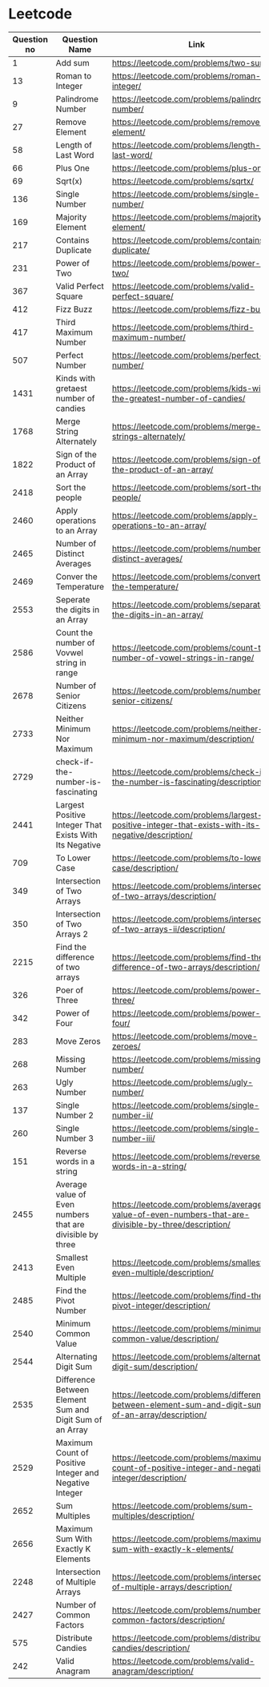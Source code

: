 # Leetcode
| Question no  | Question Name | Link |
| ------------- | ------------- | ------------- |
|  1  | Add sum | https://leetcode.com/problems/two-sum/ |
|  13 | Roman to Integer | https://leetcode.com/problems/roman-to-integer/ |
| 9 | Palindrome Number | https://leetcode.com/problems/palindrome-number/ |
| 27 | Remove Element | https://leetcode.com/problems/remove-element/ |
| 58 | Length of Last Word | https://leetcode.com/problems/length-of-last-word/ |
| 66 | Plus One | https://leetcode.com/problems/plus-one/ |
| 69 | Sqrt(x) | https://leetcode.com/problems/sqrtx/ |
| 136 | Single Number | https://leetcode.com/problems/single-number/ |
| 169 | Majority Element | https://leetcode.com/problems/majority-element/ |
| 217 | Contains Duplicate | https://leetcode.com/problems/contains-duplicate/ |
| 231 | Power of Two | https://leetcode.com/problems/power-of-two/ |
| 367 | Valid Perfect Square | https://leetcode.com/problems/valid-perfect-square/ |
| 412 | Fizz Buzz | https://leetcode.com/problems/fizz-buzz/ |
| 417 | Third Maximum Number | https://leetcode.com/problems/third-maximum-number/ |
| 507 | Perfect Number | https://leetcode.com/problems/perfect-number/ |
| 1431 |Kinds with gretaest number of candies | https://leetcode.com/problems/kids-with-the-greatest-number-of-candies/ |
| 1768 | Merge String Alternately | https://leetcode.com/problems/merge-strings-alternately/ |
| 1822 | Sign of the Product of an Array | https://leetcode.com/problems/sign-of-the-product-of-an-array/ |
| 2418 | Sort the people | https://leetcode.com/problems/sort-the-people/ |
| 2460 | Apply operations to an Array | https://leetcode.com/problems/apply-operations-to-an-array/ |
| 2465 | Number of Distinct Averages | https://leetcode.com/problems/number-of-distinct-averages/ |
| 2469 | Conver the Temperature | https://leetcode.com/problems/convert-the-temperature/ |
| 2553 | Seperate the digits in an Array | https://leetcode.com/problems/separate-the-digits-in-an-array/ |
| 2586 |  Count the number of Vovwel string in range | https://leetcode.com/problems/count-the-number-of-vowel-strings-in-range/ |
| 2678 | Number of Senior Citizens | https://leetcode.com/problems/number-of-senior-citizens/ |
| 2733 | Neither Minimum Nor Maximum | https://leetcode.com/problems/neither-minimum-nor-maximum/description/ |
| 2729 | check-if-the-number-is-fascinating | https://leetcode.com/problems/check-if-the-number-is-fascinating/description/ |
| 2441 | Largest Positive Integer That Exists With Its Negative | https://leetcode.com/problems/largest-positive-integer-that-exists-with-its-negative/description/ |
| 709 | To Lower Case | https://leetcode.com/problems/to-lower-case/description/ |
| 349 | Intersection of Two Arrays | https://leetcode.com/problems/intersection-of-two-arrays/description/ |
| 350 | Intersection of Two Arrays 2 | https://leetcode.com/problems/intersection-of-two-arrays-ii/description/ |
| 2215 | Find the difference of two arrays | https://leetcode.com/problems/find-the-difference-of-two-arrays/description/ |
| 326 | Poer of Three | https://leetcode.com/problems/power-of-three/ |
| 342 | Power of Four | https://leetcode.com/problems/power-of-four/ |
| 283 | Move Zeros | https://leetcode.com/problems/move-zeroes/ |
| 268 | Missing Number | https://leetcode.com/problems/missing-number/ |
| 263 | Ugly Number | https://leetcode.com/problems/ugly-number/ |
| 137 | Single Number 2 | https://leetcode.com/problems/single-number-ii/ |
| 260 | Single Number 3 | https://leetcode.com/problems/single-number-iii/ |
| 151 | Reverse words in a string | https://leetcode.com/problems/reverse-words-in-a-string/ |
| 2455 | Average value of Even numbers that are divisible by three | https://leetcode.com/problems/average-value-of-even-numbers-that-are-divisible-by-three/description/ |
| 2413 | Smallest Even Multiple |  https://leetcode.com/problems/smallest-even-multiple/description/ |
| 2485 | Find the Pivot Number | https://leetcode.com/problems/find-the-pivot-integer/description/ |
| 2540 | Minimum Common Value | https://leetcode.com/problems/minimum-common-value/description/ |
| 2544 | Alternating Digit Sum | https://leetcode.com/problems/alternating-digit-sum/description/ |
| 2535 | Difference Between Element Sum and Digit Sum of an Array | https://leetcode.com/problems/difference-between-element-sum-and-digit-sum-of-an-array/description/ |
| 2529 | Maximum Count of Positive Integer and Negative Integer | https://leetcode.com/problems/maximum-count-of-positive-integer-and-negative-integer/description/ |
| 2652 | Sum Multiples | https://leetcode.com/problems/sum-multiples/description/ | https://leetcode.com/problems/maximum-sum-with-exactly-k-elements/description/ |
| 2656 | Maximum Sum With Exactly K Elements | https://leetcode.com/problems/maximum-sum-with-exactly-k-elements/ |
| 2248 | Intersection of Multiple Arrays | https://leetcode.com/problems/intersection-of-multiple-arrays/description/ |
| 2427 | Number of Common Factors | https://leetcode.com/problems/number-of-common-factors/description/ |
| 575 | Distribute Candies | https://leetcode.com/problems/distribute-candies/description/ |
| 242 | Valid Anagram | https://leetcode.com/problems/valid-anagram/description/ |
 
 
 
 


